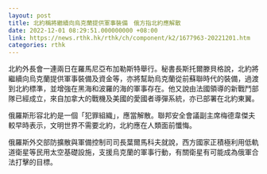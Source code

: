 ```yaml
---
layout: post
title: 北約稱將繼續向烏克蘭提供軍事裝備　俄方指北約應解散
date: 2022-12-01 08:29:51.000000000 +08:00
link: https://news.rthk.hk/rthk/ch/component/k2/1677963-20221201.htm
categories: rthk
---
```


北約外長會一連兩日在羅馬尼亞布加勒斯特舉行。秘書長斯托爾滕貝格說，北約將繼續向烏克蘭提供軍事裝備及資金等，亦將幫助烏克蘭從前蘇聯時代的裝備，過渡到北約標準，並增強在黑海和波羅的海的軍事存在。他又說由法國領導的新戰鬥部隊已經成立，來自加拿大的戰機及美國的愛國者導彈系統，亦已部署在北約東翼。

俄羅斯形容北約是一個「犯罪組織」，應當解散。聯邦安全會議副主席梅德韋傑夫較早時表示，文明世界不需要北約，北約應在人類面前懺悔。

俄羅斯外交部防擴散與軍備控制司司長葉爾馬科夫就說，西方國家正積極利用低軌道衛星等民用太空基礎設施，支援烏克蘭的軍事行動，有關衛星有可能成為俄軍合法打擊的目標。
